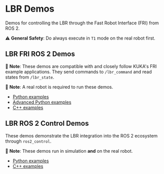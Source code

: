 # LBR Demos
Demos for controlling the LBR through the Fast Robot Interface (FRI) from ROS 2.

⚠️ **General Safety**: Do always execute in `T1` mode on the real robot first.

## LBR FRI ROS 2 Demos
🤝 **Note**: These demos are compatible with and closely follow KUKA's FRI example applications. They send commands to `/lbr_command` and read states from `/lbr_state`.

🫣 **Note**: A real robot is required to run these demos.

- [Python examples](lbr_fri_ros2_python_demos/)
- [Advanced Python examples](lbr_fri_ros2_advanced_python_demos/)
- [C++ examples](lbr_fri_ros2_cpp_demos/)

## LBR ROS 2 Control Demos
These demos demonstrate the LBR integration into the ROS 2 ecosystem through `ros2_control`.

🙌 **Note**: These demos run in simulation **and** on the real robot.

- [Python examples](lbr_fri_ros2_python_demos/)
- [C++ examples](lbr_fri_ros2_cpp_demos/)
